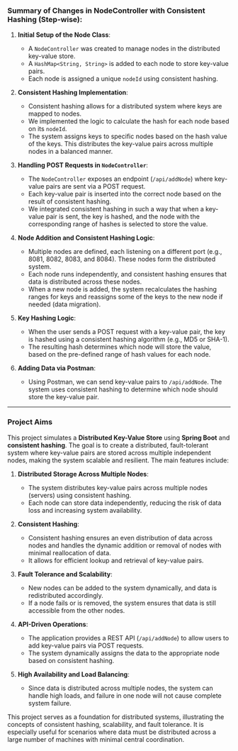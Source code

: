 ### Summary of Changes in **NodeController** with Consistent Hashing (Step-wise):

1. **Initial Setup of the Node Class**:
    - A `NodeController` was created to manage nodes in the distributed key-value store.
    - A `HashMap<String, String>` is added to each node to store key-value pairs.
    - Each node is assigned a unique `nodeId` using consistent hashing.

2. **Consistent Hashing Implementation**:
    - Consistent hashing allows for a distributed system where keys are mapped to nodes.
    - We implemented the logic to calculate the hash for each node based on its `nodeId`.
    - The system assigns keys to specific nodes based on the hash value of the keys. This distributes the key-value pairs across multiple nodes in a balanced manner.

3. **Handling POST Requests in `NodeController`**:
    - The `NodeController` exposes an endpoint (`/api/addNode`) where key-value pairs are sent via a POST request.
    - Each key-value pair is inserted into the correct node based on the result of consistent hashing.
    - We integrated consistent hashing in such a way that when a key-value pair is sent, the key is hashed, and the node with the corresponding range of hashes is selected to store the value.

4. **Node Addition and Consistent Hashing Logic**:
    - Multiple nodes are defined, each listening on a different port (e.g., 8081, 8082, 8083, and 8084). These nodes form the distributed system.
    - Each node runs independently, and consistent hashing ensures that data is distributed across these nodes.
    - When a new node is added, the system recalculates the hashing ranges for keys and reassigns some of the keys to the new node if needed (data migration).

5. **Key Hashing Logic**:
    - When the user sends a POST request with a key-value pair, the key is hashed using a consistent hashing algorithm (e.g., MD5 or SHA-1).
    - The resulting hash determines which node will store the value, based on the pre-defined range of hash values for each node.

6. **Adding Data via Postman**:
    - Using Postman, we can send key-value pairs to `/api/addNode`. The system uses consistent hashing to determine which node should store the key-value pair.

---

### Project Aims

This project simulates a **Distributed Key-Value Store** using **Spring Boot** and **consistent hashing**. The goal is to create a distributed, fault-tolerant system where key-value pairs are stored across multiple independent nodes, making the system scalable and resilient. The main features include:

1. **Distributed Storage Across Multiple Nodes**:
    - The system distributes key-value pairs across multiple nodes (servers) using consistent hashing.
    - Each node can store data independently, reducing the risk of data loss and increasing system availability.

2. **Consistent Hashing**:
    - Consistent hashing ensures an even distribution of data across nodes and handles the dynamic addition or removal of nodes with minimal reallocation of data.
    - It allows for efficient lookup and retrieval of key-value pairs.

3. **Fault Tolerance and Scalability**:
    - New nodes can be added to the system dynamically, and data is redistributed accordingly.
    - If a node fails or is removed, the system ensures that data is still accessible from the other nodes.

4. **API-Driven Operations**:
    - The application provides a REST API (`/api/addNode`) to allow users to add key-value pairs via POST requests.
    - The system dynamically assigns the data to the appropriate node based on consistent hashing.

5. **High Availability and Load Balancing**:
    - Since data is distributed across multiple nodes, the system can handle high loads, and failure in one node will not cause complete system failure.

This project serves as a foundation for distributed systems, illustrating the concepts of consistent hashing, scalability, and fault tolerance. It is especially useful for scenarios where data must be distributed across a large number of machines with minimal central coordination.